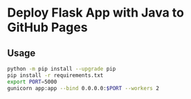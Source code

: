 # Deploy Flask App with Java to GitHub Pages

## Usage

```bash
python -m pip install --upgrade pip
pip install -r requirements.txt
export PORT=5000
gunicorn app:app --bind 0.0.0.0:$PORT --workers 2
```
